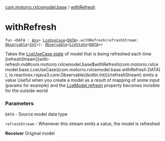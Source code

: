 [com.motorro.rxlcemodel.base](index.md) / [withRefresh](./with-refresh.md)

# withRefresh

`fun <DATA : `[`Any`](https://kotlinlang.org/api/latest/jvm/stdlib/kotlin/-any/index.html)`> `[`LceUseCase`](-lce-use-case/index.md)`<`[`DATA`](with-refresh.md#DATA)`>.withRefresh(refreshStream: `[`Observable`](http://reactivex.io/RxJava/3.x/javadoc/io/reactivex/rxjava3/core/Observable.html)`<`[`Int`](https://kotlinlang.org/api/latest/jvm/stdlib/kotlin/-int/index.html)`>): `[`Observable`](http://reactivex.io/RxJava/3.x/javadoc/io/reactivex/rxjava3/core/Observable.html)`<`[`LceState`](-lce-state/index.md)`<`[`DATA`](with-refresh.md#DATA)`>>`

Takes the [LceUseCase.state](-lce-use-case/state.md) of model that is being refreshed each time [refreshStream](with-refresh.md#com.motorro.rxlcemodel.base$withRefresh(com.motorro.rxlcemodel.base.LceUseCase((com.motorro.rxlcemodel.base.withRefresh.DATA)), io.reactivex.rxjava3.core.Observable((kotlin.Int)))/refreshStream) emits a value
Useful when you create a model as a result of mapping of some input (params for example) and the
[LceModel.refresh](-lce-use-case/refresh.md) property becomes invisible for the outside world

### Parameters

`DATA` - Source model data type

`refreshStream` - Whenever this stream emits a value, the model is refreshed

**Receiver**
Original model

